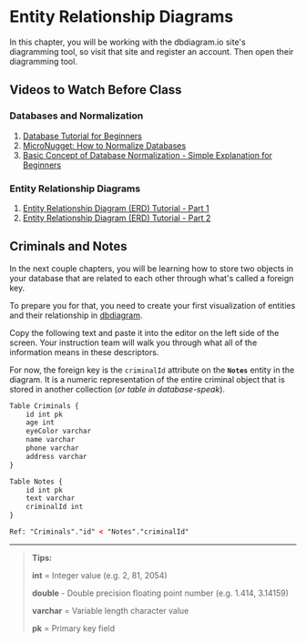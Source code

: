 # Entity Relationship Diagrams

In this chapter, you will be working with the dbdiagram.io site's diagramming tool, so visit that site and register an account. Then open their diagramming tool.

## Videos to Watch Before Class

### Databases and Normalization

1. [Database Tutorial for Beginners](https://www.youtube.com/watch?v=wR0jg0eQsZA)
1. [MicroNugget: How to Normalize Databases](https://www.youtube.com/watch?v=upS2HlUj1gI)
1. [Basic Concept of Database Normalization - Simple Explanation for Beginners](https://www.youtube.com/watch?v=xoTyrdT9SZI)

### Entity Relationship Diagrams

1. [Entity Relationship Diagram (ERD) Tutorial - Part 1](https://www.youtube.com/watch?v=QpdhBUYk7Kk)
1. [Entity Relationship Diagram (ERD) Tutorial - Part 2](https://www.youtube.com/watch?v=-CuY5ADwn24)

## Criminals and Notes

In the next couple chapters, you will be learning how to store two objects in your database that are related to each other through what's called a foreign key.

To prepare you for that, you need to create your first visualization of entities and their relationship in [dbdiagram](https://dbdiagram.io/).

Copy the following text and paste it into the editor on the left side of the screen. Your instruction team will walk you through what all of the information means in these descriptors.

For now, the foreign key is the `criminalId` attribute on the **`Notes`** entity in the diagram. It is a numeric representation of the entire criminal object that is stored in another collection (_or table in database-speak_).

```html
Table Criminals {
    id int pk
    age int
    eyeColor varchar
    name varchar
    phone varchar
    address varchar
}

Table Notes {
    id int pk
    text varchar
    criminalId int
}

Ref: "Criminals"."id" < "Notes"."criminalId"

```

---

> **Tips:**
>
> **int** = Integer value  (e.g. 2, 81, 2054)
>
> **double** - Double precision floating point number (e.g. 1.414, 3.14159)
>
> **varchar** = Variable length character value
>
> **pk** = Primary key field
